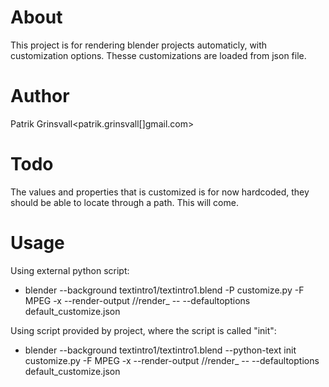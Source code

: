# About

This project is for rendering blender projects automaticly, with customization options. Thesse customizations are loaded from json file. 

# Author 
Patrik Grinsvall<patrik.grinsvall[]gmail.com>

# Todo
The values and properties that is customized is for now hardcoded, they should be able to locate through a path. This will come.

# Usage
Using external python script:
- blender --background textintro1/textintro1.blend -P customize.py -F MPEG -x --render-output //render_   -- --defaultoptions default_customize.json
  
Using script provided by project, where the script is called "init":
- blender --background textintro1/textintro1.blend --python-text init customize.py -F MPEG -x --render-output //render_  -- --defaultoptions default_customize.json